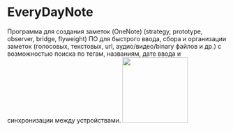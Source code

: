 # EveryDayNote
Программа для создания заметок (OneNote) (strategy, prototype, observer, bridge, flyweight) ПО для быстрого ввода, сбора и организации заметок (голосовых, текстовых, url, аудио/видео/binary файлов и др.) с возможностью поиска по тегам, названиям, дате ввода и синхронизации между устройствами.
<a href="https://ci.appveyor.com/project/mrVengr/everydaynote" width="300">
<image src="https://ci.appveyor.com/api/projects/status/github//mrVengr/everydaynote" width="150">
</a>

